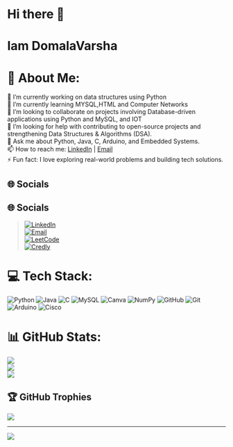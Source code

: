# Hi there 👋
# Iam DomalaVarsha
# 💫 About Me:
🔭 I’m currently working on data structures using Python<br>🌱 I’m currently learning MYSQL,HTML and Computer Networks<br>👯 I’m looking to collaborate on projects involving Database-driven applications using Python and MySQL, and IOT<br>🤔 I’m looking for help with contributing to open-source projects and strengthening Data Structures & Algorithms (DSA).<br>💬 Ask me about Python, Java, C, Arduino, and Embedded Systems.<br>📫 How to reach me: [LinkedIn](https://www.linkedin.com/in/domala-varsha-9036aa28a) | [Email](mailto:domalavarsha1@gmail.com)<br>⚡ Fun fact: I love exploring real-world problems and building tech solutions.


## 🌐 Socials  

## 🌐 Socials  

> [![LinkedIn](https://img.shields.io/badge/LinkedIn-%230077B5.svg?logo=linkedin&logoColor=white)](https://linkedin.com/in/domala-varsha-9036aa28a)  
> [![Email](https://img.shields.io/badge/Email-D14836?logo=gmail&logoColor=white)](mailto:domalavarsha1@gmail.com)  
> [![LeetCode](https://img.shields.io/badge/LeetCode-FFA116?logo=leetcode&logoColor=black)](https://leetcode.com/u/varsha_domala)  
> [![Credly](https://img.shields.io/badge/Credly-Badge-orange?logo=credly&logoColor=white)](https://www.credly.com/users/domala-varsha)



# 💻 Tech Stack:
![Python](https://img.shields.io/badge/python-3670A0?style=for-the-badge&logo=python&logoColor=ffdd54) ![Java](https://img.shields.io/badge/java-%23ED8B00.svg?style=for-the-badge&logo=openjdk&logoColor=white) ![C](https://img.shields.io/badge/c-%2300599C.svg?style=for-the-badge&logo=c&logoColor=white) ![MySQL](https://img.shields.io/badge/mysql-4479A1.svg?style=for-the-badge&logo=mysql&logoColor=white) ![Canva](https://img.shields.io/badge/Canva-%2300C4CC.svg?style=for-the-badge&logo=Canva&logoColor=white) ![NumPy](https://img.shields.io/badge/numpy-%23013243.svg?style=for-the-badge&logo=numpy&logoColor=white) ![GitHub](https://img.shields.io/badge/github-%23121011.svg?style=for-the-badge&logo=github&logoColor=white) ![Git](https://img.shields.io/badge/git-%23F05033.svg?style=for-the-badge&logo=git&logoColor=white) ![Arduino](https://img.shields.io/badge/-Arduino-00979D?style=for-the-badge&logo=Arduino&logoColor=white) ![Cisco](https://img.shields.io/badge/cisco-%23049fd9.svg?style=for-the-badge&logo=cisco&logoColor=black)
# 📊 GitHub Stats:
![](https://github-readme-stats.vercel.app/api?username=domalavarsha&theme=dark&hide_border=false&include_all_commits=false&count_private=false)<br/>
![](https://nirzak-streak-stats.vercel.app/?user=domalavarsha&theme=dark&hide_border=false)<br/>
![](https://github-readme-stats.vercel.app/api/top-langs/?username=domalavarsha&theme=dark&hide_border=false&include_all_commits=false&count_private=false&layout=compact)

## 🏆 GitHub Trophies
![](https://github-profile-trophy.vercel.app/?username=domalavarsha&theme=radical&no-frame=false&no-bg=true&margin-w=4)

---
[![](https://visitcount.itsvg.in/api?id=domalavarsha&icon=0&color=0)](https://visitcount.itsvg.in)

<!-- Proudly created with GPRM ( https://gprm.itsvg.in ) -->
